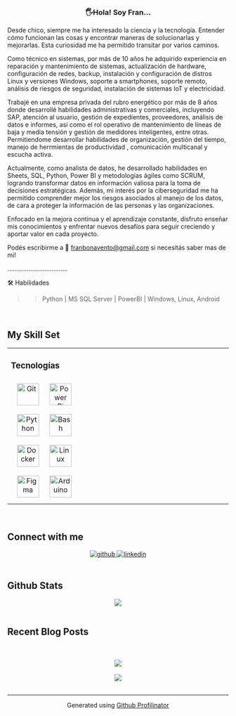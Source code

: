 ### <div align="center"> 🖐️Hola! Soy Fran...

Desde chico, siempre me ha interesado la ciencia y la tecnología. Entender cómo funcionan las cosas y encontrar maneras de solucionarlas y mejorarlas. Esta curiosidad me ha permitido transitar por varios caminos.

Como técnico en sistemas, por más de 10 años he adquirido experiencia en reparación y mantenimiento de sistemas, actualización de hardware, configuración de redes, backup, instalación y configuración de distros Linux y versiones Windows, soporte a smartphones, soporte remoto, análisis de riesgos de seguridad, instalación de sistemas IoT y electricidad.

Trabajé en una empresa privada del rubro energético por más de 8 años donde desarrollé habilidades administrativas y comerciales, incluyendo SAP, atención al usuario, gestión de expedientes, proveedores, análisis de datos e informes, así como el rol operativo de mantenimiento de líneas de baja y media tensión y gestión de medidores inteligentes, entre otras. Permitiendome desarrollar habilidades de organización, gestión del tiempo, manejo de herrmientas de productividad , comunicación multicanal y escucha activa.

Actualmente, como analista de datos, he desarrollado habilidades en Sheets, SQL, Python, Power BI y metodologías ágiles como SCRUM, logrando transformar datos en información valiosa para la toma de decisiones estratégicas. Además, mi interés por la ciberseguridad me ha permitido comprender mejor los riesgos asociados al manejo de los datos, de cara a proteger la información de las personas y las organizaciones.

Enfocado en la mejora continua y el aprendizaje constante, disfruto enseñar mis conocimientos y enfrentar nuevos desafíos para seguir creciendo y aportar valor en cada proyecto.

Podés escribirme a 📧 franbonavento@gmail.com si necesitás saber mas de mi!


..................................  

🛠️ Habilidades

>> Python | MS SQL Server | PowerBI | Windows, Linux, Android



<br/>  


## My Skill Set  
<table><tr><td valign="top" width="33%">



### Tecnologías  
<div align="center">  
<a href="https://github.com/" target="_blank"><img style="margin: 10px" src="https://profilinator.rishav.dev/skills-assets/git-scm-icon.svg" alt="Git" height="50" /></a>  
<a href="https://powerbi.microsoft.com/en-us/" target="_blank"><img style="margin: 10px" src="https://profilinator.rishav.dev/skills-assets/powerbi.png" alt="Power Bi" height="50" /></a>  
<a href="https://www.python.org/" target="_blank"><img style="margin: 10px" src="https://profilinator.rishav.dev/skills-assets/python-original.svg" alt="Python" height="50" /></a>  
<a href="https://www.gnu.org/software/bash/" target="_blank"><img style="margin: 10px" src="https://profilinator.rishav.dev/skills-assets/gnu_bash-icon.svg" alt="Bash" height="50" /></a>  
<a href="https://www.docker.com/" target="_blank"><img style="margin: 10px" src="https://profilinator.rishav.dev/skills-assets/docker-original-wordmark.svg" alt="Docker" height="50" /></a>  
<a href="https://www.linux.org/" target="_blank"><img style="margin: 10px" src="https://profilinator.rishav.dev/skills-assets/linux-original.svg" alt="Linux" height="50" /></a>  
<a href="https://www.figma.com/" target="_blank"><img style="margin: 10px" src="https://profilinator.rishav.dev/skills-assets/figma-icon.svg" alt="Figma" height="50" /></a>  
<a href="https://www.arduino.cc/" target="_blank"><img style="margin: 10px" src="https://profilinator.rishav.dev/skills-assets/arduino.png" alt="Arduino" height="50" /></a>  
</div>

</td><td valign="top" width="33%">



</td><td valign="top" width="33%">



</td></tr></table>  

<br/>  


## Connect with me  
<div align="center">
<a href="https://github.com/https://github.com/franbonavento" target="_blank">
<img src=https://img.shields.io/badge/github-%2324292e.svg?&style=for-the-badge&logo=github&logoColor=white alt=github style="margin-bottom: 5px;" />
</a>
<a href="https://linkedin.com/in/fran-bonavento-/" target="_blank">
<img src=https://img.shields.io/badge/linkedin-%231E77B5.svg?&style=for-the-badge&logo=linkedin&logoColor=white alt=linkedin style="margin-bottom: 5px;" />
</a>  
</div>  
  

<br/>  


## Github Stats  
<div align="center"><img src="https://github-readme-stats.vercel.app/api?username=franbonavento&show_icons=true&count_private=true&hide_border=true" align="center" /></div>  

<br/>  


## Recent Blog Posts  
  

<br/>  

  

<br/>  

<div align="center">
<img src="https://komarev.com/ghpvc/?username=franbonavento&&style=flat-square" align="center" />
</div>  
  

<br/>  

<div align="center">
            <a href="https://www.buymeacoffee.com/franbonavento" target="_blank" style="display: inline-block;">
                <img
                    src="https://img.shields.io/badge/Donate-Buy%20Me%20A%20Coffee-orange.svg?style=flat-square&logo=buymeacoffee" 
                    align="center"
                />
            </a></div>
<br />

----
<div align="center">Generated using <a href="https://profilinator.rishav.dev/" target="_blank">Github Profilinator</a></div>
